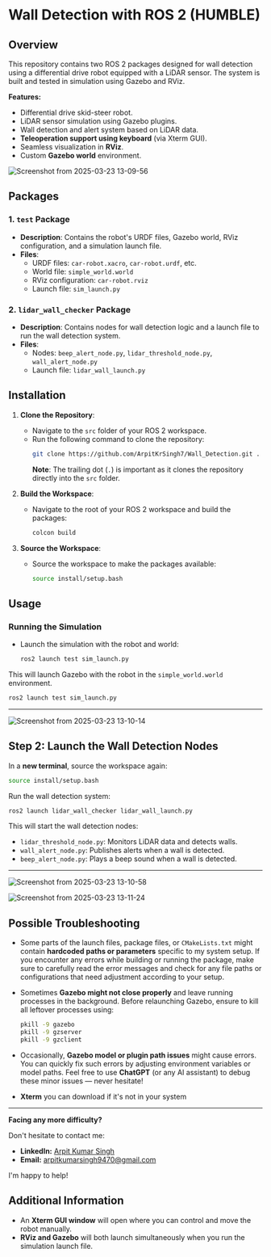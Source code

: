 # Wall Detection with ROS 2 (HUMBLE)

## Overview

This repository contains two ROS 2 packages designed for wall detection using a differential drive robot equipped with a LiDAR sensor. The system is built and tested in simulation using Gazebo and RViz.

**Features:**
- Differential drive skid-steer robot.
- LiDAR sensor simulation using Gazebo plugins.
- Wall detection and alert system based on LiDAR data.
- **Teleoperation support using keyboard** (via Xterm GUI).
- Seamless visualization in **RViz**.
- Custom **Gazebo world** environment.




![Screenshot from 2025-03-23 13-09-56](https://github.com/user-attachments/assets/1a8cb38c-1a02-4a38-be04-ce317e0b1e22)




## Packages

### 1. `test` Package
- **Description**: Contains the robot's URDF files, Gazebo world, RViz configuration, and a simulation launch file.
- **Files**:
  - URDF files: `car-robot.xacro`, `car-robot.urdf`, etc.
  - World file: `simple_world.world`
  - RViz configuration: `car-robot.rviz`
  - Launch file: `sim_launch.py`

### 2. `lidar_wall_checker` Package
- **Description**: Contains nodes for wall detection logic and a launch file to run the wall detection system.
- **Files**:
  - Nodes: `beep_alert_node.py`, `lidar_threshold_node.py`, `wall_alert_node.py`
  - Launch file: `lidar_wall_launch.py`

## Installation

1. **Clone the Repository**:
   - Navigate to the `src` folder of your ROS 2 workspace.
   - Run the following command to clone the repository:
     ```bash
     git clone https://github.com/ArpitKrSingh7/Wall_Detection.git .
     ```
     **Note**: The trailing dot (`.`) is important as it clones the repository directly into the `src` folder.

2. **Build the Workspace**:
   - Navigate to the root of your ROS 2 workspace and build the packages:
     ```bash
     colcon build
     ```

3. **Source the Workspace**:
   - Source the workspace to make the packages available:
     ```bash
     source install/setup.bash
     ```

## Usage

### Running the Simulation
- Launch the simulation with the robot and world:
  ```bash
  ros2 launch test sim_launch.py

This will launch Gazebo with the robot in the `simple_world.world` environment.

```bash
ros2 launch test sim_launch.py
```

---
![Screenshot from 2025-03-23 13-10-14](https://github.com/user-attachments/assets/14ab891a-a00a-4e20-97d3-763ce4caa738)



## Step 2: Launch the Wall Detection Nodes

In a **new terminal**, source the workspace again:

```bash
source install/setup.bash
```

Run the wall detection system:

```bash
ros2 launch lidar_wall_checker lidar_wall_launch.py
```

This will start the wall detection nodes:

- `lidar_threshold_node.py`: Monitors LiDAR data and detects walls.
- `wall_alert_node.py`: Publishes alerts when a wall is detected.
- `beep_alert_node.py`: Plays a beep sound when a wall is detected.

---
![Screenshot from 2025-03-23 13-10-58](https://github.com/user-attachments/assets/82f668dd-fa52-4047-82f9-018ccd019183)

![Screenshot from 2025-03-23 13-11-24](https://github.com/user-attachments/assets/1360e47a-bed0-4b5a-956e-ea9c3072a37e)



## Possible Troubleshooting

- Some parts of the launch files, package files, or `CMakeLists.txt` might contain **hardcoded paths or parameters** specific to my system setup. If you encounter any errors while building or running the package, make sure to carefully read the error messages and check for any file paths or configurations that need adjustment according to your setup.

- Sometimes **Gazebo might not close properly** and leave running processes in the background. Before relaunching Gazebo, ensure to kill all leftover processes using:

  ```bash
  pkill -9 gazebo
  pkill -9 gzserver
  pkill -9 gzclient
  ```

- Occasionally, **Gazebo model or plugin path issues** might cause errors. You can quickly fix such errors by adjusting environment variables or model paths. Feel free to use **ChatGPT** (or any AI assistant) to debug these minor issues — never hesitate!

- **Xterm** you can download if it's not in your system
---

**Facing any more difficulty?**

Don't hesitate to contact me:

- **LinkedIn:** [Arpit Kumar Singh](http://www.linkedin.com/in/arpit-kumar-singh-a50249289)
- **Email:** arpitkumarsingh9470@gmail.com

I'm happy to help!




## Additional Information

- An **Xterm GUI window** will open where you can control and move the robot manually.
- **RViz and Gazebo** will both launch simultaneously when you run the simulation launch file.


